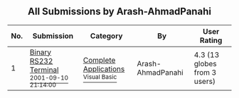 ﻿<div align="center">

## All Submissions by Arash\-AhmadPanahi

</div>

No.  | Submission | Category | By   | User Rating
---- | ---------- | -------- | ---- | -----------
1 | [Binary RS232 Terminal<br /><sup>2001-09-10 21:14:00</sup>](https://github.com/Planet-Source-Code/arash-ahmadpanahi-binary-rs232-terminal__1-69976) | [Complete Applications<br /><sup>Visual Basic</sup>](../ByCategory/complete-applications__1-27.md) | Arash\-AhmadPanahi | 4.3 (13 globes from 3 users)
